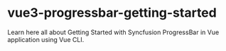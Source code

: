 # vue3-progressbar-getting-started
Learn here all about Getting Started with Syncfusion ProgressBar in Vue application using Vue CLI.
